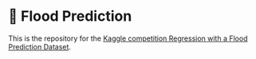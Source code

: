 # 🌊 Flood Prediction
This is the repository for the [Kaggle competition Regression with a Flood Prediction Dataset](https://www.kaggle.com/competitions/playground-series-s4e5).

